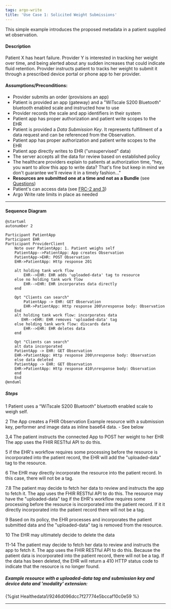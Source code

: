 ```yaml
---
tags: argo-write
title: 'Use Case 1: Solicited Weight Submissions'
---
```


<!-- Enter your content here -->
This simple example introduces the proposed metadata in a patient supplied wt observation.

#### Description

Patient X has heart failure.  Provider Y is interested in tracking her weight over time, and being alerted about any sudden increases that could indicate fluid retention. Provider instructs patient to tracks her weight to submit it through a prescribed device portal or phone app to her provider.

#### Assumptions/Preconditions:

- Provider submits an order (provisions an app)
- Patient is provided an app (gateway) and a "WiTscale S200 Bluetooth" bluetooth enabled scale and instructed how to use
- Provider records the scale and app identifiers in their system
- Patient app has proper authorization and patient write scopes to the EHR
- Patient is provided a *Data Submission Key*. It represents fulfillment of a data request and can be referenced from the Observation.
- Patient app has proper authorization and patient write scopes to the EHR
- Patient app directly writes to EHR ("unsupervised" data)
- The server accepts all the data for review based on established policy
- The healthcare providers  explain to patients at authorization time, "hey, you want to allow this app to write data? That's fine but keep in mind we don't guarantee we'll review it in a timely fashion..."
- **Resources are submitted one at a time and not as a Bundle** (see [Questions](/UG_Lai1iRaC2posiQzl0zw#Questions))
- Patient's can access data (see [FRC-2 and 3]([/WwsA0bNWSQ2OS5zbJFM_rw?view](https://hackmd.io/WwsA0bNWSQ2OS5zbJFM_rw?view)))
- Argo Write rate limits in place as needed

---

#### Sequence Diagram

```plantuml
@startuml
autonumber 2
 
Participant PatientApp 
Participant EHR
Participant ProviderClient 
    Note over PatientApp: 1. Patient weighs self
    PatientApp-->PatientApp: App creates Observation
    PatientApp->EHR: POST Observation
    EHR->PatientApp: Http response 201

    alt holding tank work flow
        EHR-->EHR: EHR adds 'uploaded-data' tag to resource
    else no holding tank work flow
        EHR-->EHR: EHR incorporates data directly
    end

    Opt "Clients can search"
        PatientApp -> EHR: GET Observation
        EHR->PatientApp: Http response 200\nresponse body: Observation
    End
    alt holding tank work flow: incorporates data
       EHR-->EHR: EHR removes 'uploaded-data' tag
    else holding tank work flow: discards data
        EHR-->EHR: EHR deletes data
    end
        
    Opt "Clients can search"
    alt data incorporated
    PatientApp -> EHR: GET Observation
    EHR->PatientApp: Http response 200\nresponse body: Observation
    else data deleted
    PatientApp -> EHR: GET Observation
    EHR->PatientApp: Http response 410\nresponse body: Observation
    end
    End
@enduml
```

##### Steps

1 Patient uses a “WiTscale S200 Bluetooth” bluetooth enabled scale to weigh self.

2 The App creates a FHIR Observation Example resource with a submission key, performer and image data as inline base64 data.
    - See below
    
3,4 The patient instructs the connected App to POST her weight to her EHR The app uses the FHIR RESTful API to do this.

5 if the EHR's workflow requires some processing before the resource is incorporated into the patient record, the EHR will add the "uploaded-data" tag to the resource.

6 The EHR may directly incorporate the resource into the patient record. In this case, there will not be a tag.

7.8 The patient may decide to fetch her data to review and instructs the app to fetch it.  The app uses the FHIR RESTful API to do this. The resource may have the "uploaded-data" tag if the EHR's workflow requires some processing before the resource is incorporated into the patient record.  If it it directly incorporated into the patient record there will not be a tag. 

9 Based on its policy, the EHR processes and incorporates the patient submitted data and the "uploaded-data" tag is removed from the resource. 

10 The EHR may ultimately decide to delete the data

11-14 The patient may decide to fetch her data to review and instructs the app to fetch it.  The app uses the FHIR RESTful API to do this. Because the patient data is incorporated into the patient record, there will not be a tag.  If the data has been deleted, the EHR will return a 410 HTTP status code to indicate that the resource is no longer found.

##### Example resource with a uploaded-data tag and submission key and device data and 'modality' extension:

{%gist Healthedata1/9246d096dcc7f27774e5bccaf10c0e59 %}

---
